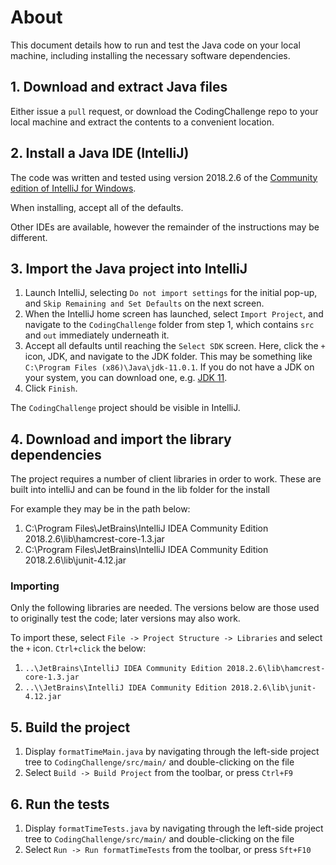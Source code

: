 # About
This document details how to run and test the Java code on your local machine, including installing the necessary software dependencies.

## 1. Download and extract Java files
Either issue a `pull` request, or download the  CodingChallenge repo to your local machine and extract the contents to a convenient location. 

## 2. Install a Java IDE (IntelliJ)
The code was written and tested using version 2018.2.6 of the [Community edition of IntelliJ for Windows](https://www.jetbrains.com/idea/download/#section=windows). 

When installing, accept all of the defaults.

Other IDEs are available, however the remainder of the instructions may be different.

## 3. Import the Java project into IntelliJ
1. Launch IntelliJ, selecting `Do not import settings` for the initial pop-up, and `Skip Remaining and Set Defaults` on the next screen.
2. When the IntelliJ home screen has launched, select `Import Project`, and navigate to the `CodingChallenge` folder from step 1, which contains `src` and `out` immediately underneath it.
3. Accept all defaults until reaching the `Select SDK` screen. Here, click the `+` icon, JDK, and navigate to the JDK folder. This may be something like `C:\Program Files (x86)\Java\jdk-11.0.1`. If you do not have a JDK on your system, you can download one, e.g. [JDK 11](https://www.oracle.com/technetwork/java/javase/downloads/jdk11-downloads-5066655.html).
4. Click `Finish`.

The `CodingChallenge` project should be visible in IntelliJ.

## 4. Download and import the library dependencies
The project requires a number of client libraries in order to work. These are built into intelliJ and can be found in the lib folder for the install

For example they may be in the path below:

1. C:\Program Files\JetBrains\IntelliJ IDEA Community Edition 2018.2.6\lib\hamcrest-core-1.3.jar
2. C:\Program Files\JetBrains\IntelliJ IDEA Community Edition 2018.2.6\lib\junit-4.12.jar

### Importing
Only the following libraries are needed. The versions below are those used to originally test the code; later versions may also work.

To import these, select `File -> Project Structure -> Libraries` and select the `+` icon. `Ctrl+click` the below:

 1. `..\JetBrains\IntelliJ IDEA Community Edition 2018.2.6\lib\hamcrest-core-1.3.jar`
 2. `..\\JetBrains\IntelliJ IDEA Community Edition 2018.2.6\lib\junit-4.12.jar`

## 5. Build the project
1. Display `formatTimeMain.java` by navigating through the left-side project tree to `CodingChallenge/src/main/` and double-clicking on the file
2. Select `Build -> Build Project` from the toolbar, or press `Ctrl+F9`

## 6. Run the tests
1. Display `formatTimeTests.java` by navigating through the left-side project tree to `CodingChallenge/src/main/` and double-clicking on the file
2. Select `Run -> Run formatTimeTests` from the toolbar, or press `Sft+F10`
